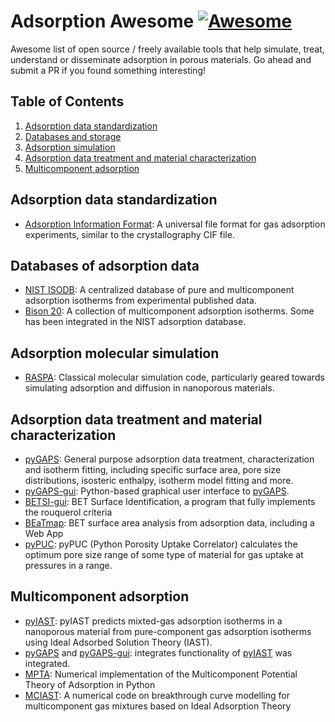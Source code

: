 # Adsorption Awesome [![Awesome](https://cdn.rawgit.com/sindresorhus/awesome/d7305f38d29fed78fa85652e3a63e154dd8e8829/media/badge.svg)](https://github.com/sindresorhus/awesome)

Awesome list of open source / freely available tools that help simulate, 
treat, understand or disseminate adsorption in porous materials.
Go ahead and submit a PR if you found something interesting!

## Table of Contents
1. [Adsorption data standardization](#Adsorption-data-standardization)
1. [Databases and storage](#Databases-and-storage)
1. [Adsorption simulation](#Adsorption-simulation)
1. [Adsorption data treatment and material characterization](#Adsorption-data-treatment-and-material-characterization)
1. [Multicomponent adsorption](#Multicomponent-adsorption)

## Adsorption data standardization

* [Adsorption Information Format](https://adsorptioninformationformat.com/): A universal file format for gas adsorption experiments, similar to the crystallography CIF file.

## Databases of adsorption data

* [NIST ISODB](https://adsorption.nist.gov): A centralized database of pure and multicomponent adsorption isotherms from experimental published data.
* [Bison 20](https://pubs.acs.org/doi/10.1021/acs.iecr.0c05398?goto=supporting-info): A collection of multicomponent adsorption isotherms. Some has been integrated in the NIST adsorption database.

## Adsorption molecular simulation

* [RASPA](https://github.com/iRASPA/RASPA2): Classical molecular simulation code, particularly geared towards simulating adsorption and diffusion in nanoporous materials.

## Adsorption data treatment and material characterization

* [pyGAPS](https://pygaps.readthedocs.io/): General purpose adsorption data treatment, characterization and isotherm fitting, including specific surface area, pore size distributions, isosteric enthalpy, isotherm model fitting and more. 
* [pyGAPS-gui](https://github.com/pauliacomi/pyGAPS-gui): Python-based graphical user interface to [pyGAPS](https://pygaps.readthedocs.io/).
* [BETSI-gui](https://github.com/fairen-group/betsi-gui): BET Surface Identification, a program that fully implements the rouquerol criteria
* [BEaTmap](https://github.com/PMEAL/beatmap): BET surface area analysis from adsorption data, including a Web App
* [pyPUC](https://github.com/sblanky/pyPUC): pyPUC (Python Porosity Uptake Correlator) calculates the optimum pore size range of some type of material for gas uptake at pressures in a range.

## Multicomponent adsorption 

* [pyIAST](https://github.com/CorySimon/pyIAST): pyIAST predicts mixted-gas adsorption isotherms in a nanoporous material from pure-component gas adsorption isotherms using Ideal Adsorbed Solution Theory (IAST).
* [pyGAPS](https://pygaps.readthedocs.io/) and [pyGAPS-gui](https://github.com/pauliacomi/pyGAPS-gui): integrates functionality of [pyIAST](https://github.com/CorySimon/pyIAST) was integrated.
* [MPTA](https://github.com/RaphaelGervaisLavoie/MPTA): Numerical implementation of the Multicomponent Potential Theory of Adsorption in Python
* [MCIAST](https://github.com/eliasboegel/MCIAST): A numerical code on breakthrough curve modelling for multicomponent gas mixtures based on Ideal Adsorption Theory

